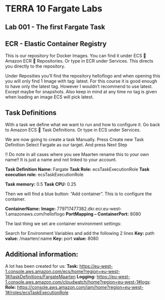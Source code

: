 # TERRA 10 Fargate Labs

## Lab 001 - The first Fargate Task

## ECR - Elastic Container Registry
This is our repository for Docker Images. 
You can find it under ECS  Amazon ECR  Repositories. Or type in ECR under Services. This directs you directly to the repository.

Under Reposities you’ll find the repository helloflogo and when opening this you will only find 1 Image with tag: latest. For this course it is good enough to have only the latest tag. However I wouldn’t recommend to use latest. Except maybe for snapshots.
Also keep in mind at any time no tag is given when loading an image ECS will pick latest.


## Task Definitions
With a task we define what we want to run and how to configure it.
Go back to Amazon ECS  Task Definitions. Or type in ECS under Services.

We are now going to create a task Manually.
Press Create new Task Definition
Select Fargate as our target. And press Next Step

!! Do note in all cases where you see Maarten rename this to your own name!!
It is just a name and not linked to your account.

**Task Definition Name:** Fargate<user> 
**Task Role:**  ecsTaskExecutionRole 
**Task execution role:**  ecsTaskExecutionRole 

**Task memory:** 0.5 
**Task CPU:** 0.25 

Then we will find a blue button:  “Add container”. 
This is to configure the container. 

**ContainerName:** <user> 
**Image:**  779717477382.dkr.ecr.eu-west-1.amazonaws.com/helloflogo 
**PortMapping – ContainerPort:** 8080 

The last thing we set are container environment settings:

Search for Environment Variables and add the following 2 lines
**Key:** path   **value:** /maarten/:name
**Key:** port   **value:** 8080


## Additional information:
A lot has been created for us:
**Task:** https://eu-west-1.console.aws.amazon.com/ecs/home?region=eu-west-1#/taskDefinitions/FargateMaarten
**Logging:** https://eu-west-1.console.aws.amazon.com/cloudwatch/home?region=eu-west-1#logs:
**Role:** https://console.aws.amazon.com/iam/home?region=eu-west-1#/roles/ecsTaskExecutionRole
